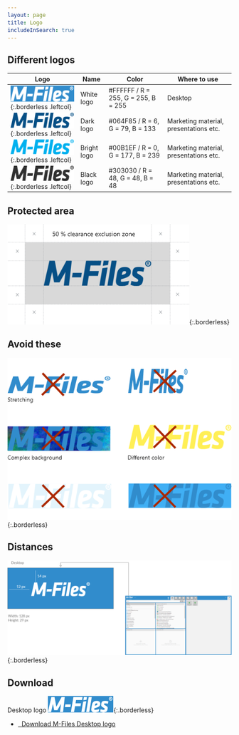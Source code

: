 ```yaml
---
layout: page
title: Logo
includeInSearch: true
---
```


## Different logos

Logo | Name | Color | Where to use
--- | --- | --- | ---
![White logo](white-logo.png){:.borderless .leftcol} | White logo | #FFFFFF / R = 255, G = 255, B = 255  | Desktop
![Dark logo](dark-logo.png){:.borderless .leftcol} | Dark logo | #064F85 / R = 6, G = 79, B = 133  | Marketing material, presentations etc.
![Bright logo](bright-logo.png){:.borderless .leftcol} | Bright logo | #00B1EF / R = 0, G = 177, B = 239 | Marketing material, presentations etc.
![Black logo](black-logo.png){:.borderless .leftcol} | Black logo | #303030 / R = 48, G = 48, B = 48  | Marketing material, presentations etc.

## Protected area

![Protected area: 50% clearance exclusion zone](protected-area.png){:.borderless}


## Avoid these

![Avoid stretching, complex backgrounds and different colors](avoid-these.png){:.borderless}

## Distances

![Logo distance from corners 14 px from top and 12 px from left. Logo size: widith 128px, height 29px](distances.png){:.borderless}

## Download

Desktop logo
![White logo](white-logo.png){:.borderless}

<ul class="quicklinks">
	<li class="api"><a href="{{ site.baseurl }}/UX-Design/Logo/white-logo.png">
	<span class="iconify" data-icon="mdi:download"></span> &nbsp;
	Download M-Files Desktop logo </a></li>
</ul>